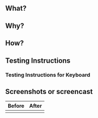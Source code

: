 <!-- Thanks for contributing to Gutenberg! Please follow the Gutenberg Contributing Guidelines:
https://github.com/WordPress/gutenberg/blob/trunk/CONTRIBUTING.md -->

## What?

<!-- In a few words, what is the PR actually doing? -->

## Why?

<!-- Why is this PR necessary? What problem is it solving? Reference any existing previous issue(s) or PR(s), but please add a short summary here, too -->

## How?

<!-- How is your PR addressing the issue at hand? What are the implementation details? -->

## Testing Instructions

<!-- Please include step by step instructions on how to test this PR. -->
<!-- 1. Open a post or page. -->
<!-- 2. Insert a heading block. -->
<!-- 3. etc. -->

### Testing Instructions for Keyboard

<!-- How can you test the changes by using the keyboard only? Please note, this is required for PRs that change the user interface (UI). This ensures the PR can be tested for any possible accessibility regressions. -->

## Screenshots or screencast <!-- if applicable -->

<!-- If you would like to upload screenshots, feel free to use the table below when it is useful to show the difference between before and after the change. -->

| Before                          | After                          |
| ------------------------------- | ------------------------------ |
| <!-- Before screenshot here --> | <!-- After screenshot here --> |
